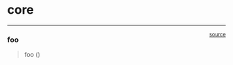 # core


<!-- WARNING: THIS FILE WAS AUTOGENERATED! DO NOT EDIT! -->

------------------------------------------------------------------------

<a
href="https://github.com/nexex18/nbdev-hello-world/blob/main/nbdev_hello_world/core.py#L9"
target="_blank" style="float:right; font-size:smaller">source</a>

### foo

>  foo ()
